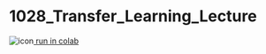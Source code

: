 # 1028_Transfer_Learning_Lecture
![icon](https://camo.githubusercontent.com/756e8e5187b778c7b7440cce63e1ca5069313fea0abddc151a92f5b5f536f471/68747470733a2f2f7777772e74656e736f72666c6f772e6f72672f696d616765732f636f6c61625f6c6f676f5f333270782e706e67)<a href="https://colab.research.google.com/github/taipeitechmmslab/MMSLAB-TF2/blob/master/Lab1.ipynb"> run in colab</a>
